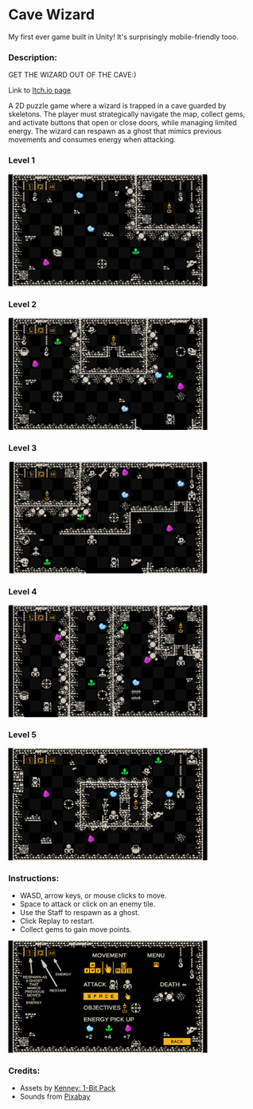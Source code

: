 # Cave Wizard

My first ever game built in Unity! 
It's surprisingly mobile-friendly tooo.

### Description:

GET THE WIZARD OUT OF THE CAVE:)

Link to [Itch.io page](https://jes4l.itch.io/cave-wizard)

A 2D puzzle game where a wizard is trapped in a cave guarded by skeletons. The player must strategically navigate the map, collect gems, and activate buttons that open or close doors, while managing limited energy. The wizard can respawn as a ghost that mimics previous movements and consumes energy when attacking.

### Level 1
<img src="Assets/READMEImages/Screenshot%202025-05-09%20133451.png" width="400"/>

### Level 2
<img src="Assets/READMEImages/Screenshot%202025-05-09%20133625.png" width="400"/>

### Level 3
<img src="Assets/READMEImages/Screenshot%202025-05-09%20133841.png" width="400"/>

### Level 4
<img src="Assets/READMEImages/Screenshot%202025-05-09%20134010.png" width="400"/>

### Level 5
<img src="Assets/READMEImages/Screenshot%202025-05-19%20000248.png" width="400"/>




### Instructions:

- WASD, arrow keys, or mouse clicks to move.
- Space to attack or click on an enemy tile.
- Use the Staff to respawn as a ghost.
- Click Replay to restart.
- Collect gems to gain move points.

<img src="Assets/READMEImages/Screenshot%202025-05-19%20125604.png" width="400"/>

### Credits:

- Assets by [Kenney: 1-Bit Pack](https://kenney.nl/assets/1-bit-pack)  
- Sounds from [Pixabay](https://pixabay.com/service/license-summary/)
